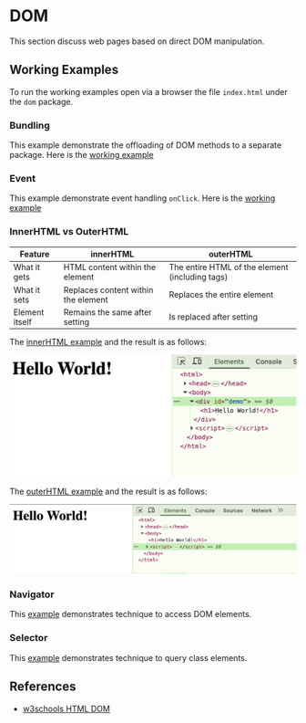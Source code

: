 # DOM

This section discuss web pages based on direct DOM manipulation.

## Working Examples

To run the working examples open via a browser the file `index.html` under the `dom` package.

### Bundling

This example demonstrate the offloading of DOM methods to a separate package. Here is the [working example](../dom/bundle/index.html)

### Event

This example demonstrate event handling `onClick`. Here is the [working example](../dom/event/index.html)

### InnerHTML vs OuterHTML

| Feature | innerHTML | outerHTML |
| --- | --- | --- |
| What it gets | HTML content within the element | The entire HTML of the element (including tags) |
| What it sets | Replaces content within the element | Replaces the entire element |
| Element itself | Remains the same after setting | Is replaced after setting |

The [innerHTML example](../dom/inner/index.html) and the result is as follows:

![img innerHTML](../assets/img/innerHTML.png)

The [outerHTML example](../dom/inner/index.html) and the result is as follows:

![img outerHTML](../assets/img/outerHTML.png)

### Navigator

This [example](../dom/navigation/index.html) demonstrates technique to access DOM elements.

### Selector

This [example](../dom/selector/index.html) demonstrates technique to query class elements.

## References

* [w3schools HTML DOM](https://www.w3schools.com/js/js_htmldom.asp)